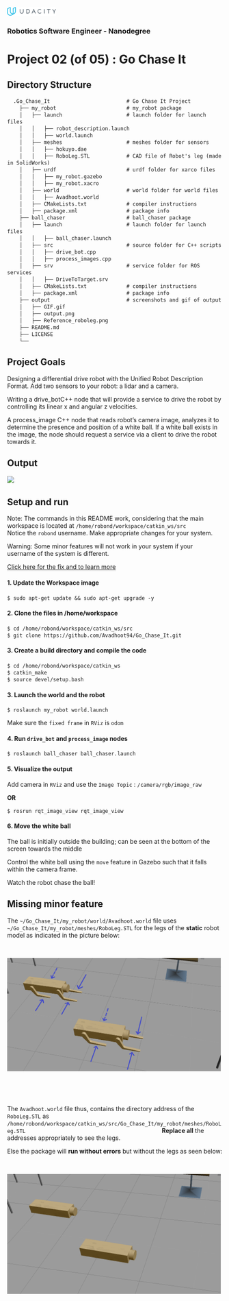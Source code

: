 <img src="udacity_banner.jpg" height ="20">

### Robotics Software Engineer - Nanodegree

# Project 02 (of 05) : Go Chase It
## Directory Structure

```
  .Go_Chase_It                         # Go Chase It Project
    ├── my_robot                       # my_robot package                   
    │   ├── launch                     # launch folder for launch files   
    │   │   ├── robot_description.launch
    │   │   ├── world.launch
    │   ├── meshes                     # meshes folder for sensors
    │   │   ├── hokuyo.dae
    │   │   ├── RoboLeg.STL            # CAD file of Robot's leg (made in SolidWorks)
    │   ├── urdf                       # urdf folder for xarco files
    │   │   ├── my_robot.gazebo
    │   │   ├── my_robot.xacro
    │   ├── world                      # world folder for world files
    │   │   ├── Avadhoot.world
    │   ├── CMakeLists.txt             # compiler instructions
    │   ├── package.xml                # package info
    ├── ball_chaser                    # ball_chaser package                   
    │   ├── launch                     # launch folder for launch files   
    │   │   ├── ball_chaser.launch
    │   ├── src                        # source folder for C++ scripts
    │   │   ├── drive_bot.cpp
    │   │   ├── process_images.cpp
    │   ├── srv                        # service folder for ROS services
    │   │   ├── DriveToTarget.srv
    │   ├── CMakeLists.txt             # compiler instructions
    │   ├── package.xml                # package info                  
    ├── output                         # screenshots and gif of output
    │   ├── GIF.gif                    
    │   ├── output.png
    │   ├── Reference_roboleg.png
    ├── README.md 
    ├── LICENSE
    └──   
```
## Project Goals
Designing a differential drive robot with the Unified Robot Description Format. Add two sensors to your robot: a lidar and a camera.

Writing a drive_botC++ node that will provide a service to drive the robot by controlling its linear x and angular z velocities.

A process_image C++ node that reads robot’s camera image, analyzes it to determine the presence and position of a white ball. If a white ball exists in the image, the node should request a service via a client to drive the robot towards it.

## Output
![](output/GIF.gif)


## Setup and run
Note: The commands in this README work, considering that the main workspace is located at ```/home/robond/workspace/catkin_ws/src```      
      Notice the ```robond``` username. Make appropriate changes for your system.
      
Warning: Some minor features will not work in your system if your username of the system is different.

[Click here for the fix and to learn more](#Missing-minor-feature)
#### 1. Update the Workspace image
```
$ sudo apt-get update && sudo apt-get upgrade -y 
```

#### 2. Clone the files in /home/workspace
```
$ cd /home/robond/workspace/catkin_ws/src
$ git clone https://github.com/Avadhoot94/Go_Chase_It.git
```
#### 3. Create a build directory and compile the code
```
$ cd /home/robond/workspace/catkin_ws
$ catkin_make
$ source devel/setup.bash
```

#### 3. Launch the world and the robot
```
$ roslaunch my_robot world.launch
```
Make sure the ```fixed frame``` in ```RViz``` is ```odom```

#### 4. Run ```drive_bot``` and ```process_image``` nodes
```
$ roslaunch ball_chaser ball_chaser.launch
```

#### 5. Visualize the output
Add camera in ```RViz``` and use the ```Image Topic``` : ```/camera/rgb/image_raw```

**OR**

```
$ rosrun rqt_image_view rqt_image_view
```


#### 6. Move the white ball
The ball is initially outside the building; can be seen at the bottom of the screen towards the middle

Control the white ball  using the ```move``` feature in Gazebo such that it falls within the camera frame.

Watch the robot chase the ball!

## Missing minor feature
The ```~/Go_Chase_It/my_robot/world/Avadhoot.world``` file uses ```~/Go_Chase_It/my_robot/meshes/RoboLeg.STL``` for the legs of the **static** robot model as indicated in the picture below:
<p>&nbsp;</p>

<img src="output/Reference_roboleg.PNG" width="500" >

<p>&nbsp;</p>
<p>&nbsp;</p>

The ```Avadhoot.world``` file thus, contains the directory address of the ```RoboLeg.STL``` as ```/home/robond/workspace/catkin_ws/src/Go_Chase_It/my_robot/meshes/RoboLeg.STL```
&nbsp; &nbsp; &nbsp; &nbsp; &nbsp; &nbsp; &nbsp; &nbsp; &nbsp; &nbsp; &nbsp; &nbsp; &nbsp; &nbsp; &nbsp; &nbsp; &nbsp; &nbsp; &nbsp; &nbsp; &nbsp; &nbsp; &nbsp; &nbsp; &nbsp; &nbsp; &nbsp; &nbsp; &nbsp; &nbsp; &nbsp; &nbsp; &nbsp; &nbsp; &nbsp; &nbsp; &nbsp; &nbsp; &nbsp; &nbsp;    **Replace all** the addresses appropriately to see the legs. 

Else the package will **run without errors** but without the legs as seen below:

<p>&nbsp;</p>

<img src="output/Reference_roboleg_error.PNG" width="500" >
